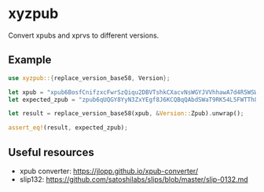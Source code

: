 # xyzpub

Convert xpubs and xprvs to different versions.


## Example

```rust
use xyzpub::{replace_version_base58, Version};

let xpub = "xpub6BosfCnifzxcFwrSzQiqu2DBVTshkCXacvNsWGYJVVhhawA7d4R5WSWGFNbi8Aw6ZRc1brxMyWMzG3DSSSSoekkudhUd9yLb6qx39T9nMdj";
let expected_zpub = "zpub6qUQGY8YyN3ZxYEgf8J6KCQBqQAbdSWaT9RK54L5FWTTh8na8NkCkZpYHnWt7zEwNhqd6p9Utq562cSZsqGqFE87NNsUKnyZeJ5KvbhfC8E";

let result = replace_version_base58(xpub, &Version::Zpub).unwrap();

assert_eq!(result, expected_zpub);
```

 ## Useful resources
 - xpub converter: https://jlopp.github.io/xpub-converter/
 - slip132: https://github.com/satoshilabs/slips/blob/master/slip-0132.md

